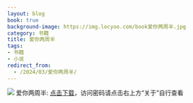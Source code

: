 ```yaml
---
layout: blog
book: true
background-image: https://img.locyoo.com/book爱你两周半.jpg
category: 书籍
title: 爱你两周半
tags:
- 书籍
- 小说
redirect_from:
  - /2024/03/爱你两周半/
---
```

![](https://img.locyoo.com/book爱你两周半.jpg)
爱你两周半: <a name = "ref1" href="https://url18.ctfile.com/f/50983618-1323174634-e830a4?p=3619">点击下载</a>，访问密码请点击右上方“关于”自行查看